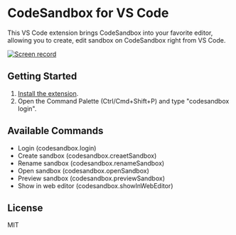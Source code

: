 # CodeSandbox for VS Code

This VS Code extension brings CodeSandbox into your favorite editor, allowing you to create, edit sandbox on CodeSandbox right from VS Code.

[![Screen record](https://user-images.githubusercontent.com/465125/68078661-b5d64e80-fe15-11e9-9f17-41a9d11fcc58.png)](https://www.youtube.com/watch?v=GPoK7DOB8E8)


## Getting Started

1. [Install the extension](https://marketplace.visualstudio.com/items?itemName=yesmeck.codesandbox).
1. Open the Command Palette (Ctrl/Cmd+Shift+P) and type "codesandbox login".

## Available Commands

- Login (codesandbox.login)
- Create sandbox (codesandbox.creaetSandbox)
- Rename sandbox (codesandbox.renameSandbox)
- Open sandbox (codesandbox.openSandbox)
- Preview sandbox (codesandbox.previewSandbox)
- Show in web editor (codesandbox.showInWebEditor)

## License

MIT
